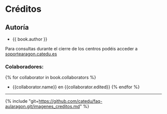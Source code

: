 # Créditos

## Autoría

* {{ book.author }}

Para consultas durante el cierre de los centros podéis acceder a [soportearagon.catedu.es](https://soportearagon.catedu.es)


### Colaboradores:

{% for collaborator in book.collaborators %}
* {{collaborator.name}} en {{collaborator.edited}}
{% endfor %}

___

{% include "git+https://github.com/catedu/faq-aularagon.git/imagenes_creditos.md" %}